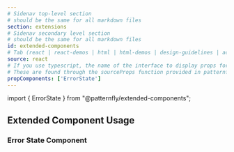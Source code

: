 ```yaml
---
# Sidenav top-level section
# should be the same for all markdown files
section: extensions
# Sidenav secondary level section
# should be the same for all markdown files
id: extended-components
# Tab (react | react-demos | html | html-demos | design-guidelines | accessibility)
source: react
# If you use typescript, the name of the interface to display props for
# These are found through the sourceProps function provided in patternfly-docs.source.js
propComponents: ['ErrorState']
---
```


import { ErrorState } from "@patternfly/extended-components";

## Extended Component Usage

### Error State Component

```js file="./ErrorStateExample.tsx"

```
